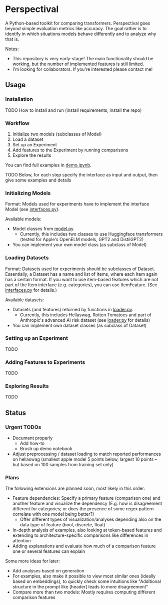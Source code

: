 # Perspectival

A Python-based toolkit for comparing transformers.
Perspectival goes beyond simple evaluation metrics like accuracy.
The goal rather is to identify in which situations models behave differently and to analyze why that is.

Notes:

* This repository is very early-stage! The main functionality should be working, but the number of implemented features is still limited.
* I'm looking for collaborators. If you're interested please contact me!


## Usage

### Installation

TODO How to install and run (install requirements, install the repo)


### Workflow

1. Initialize two models (subclasses of Model)
2. Load a dataset
3. Set up an Experiment
4. Add features to the Experiment by running comparisons
5. Explore the results

You can find full examples in [demo.ipynb](demo.ipynb).

TODO Below, for each step specify the interface as input and output, then give some examples and details


### Initializing Models

Format: Models used for experiments have to implement the interface Model (see [interfaces.py](interfaces.py)).

Available models:

- Model classes from [model.py](model.py)
  - Currently, this includes two classes to use Huggingface transformers (tested for Apple's OpenELM models, GPT2 and DistilGPT2)
- You can implement your own model class (as subclass of Model)


### Loading Datasets

Format: Datasets used for experiments should be subclasses of Dataset. Essentially, a Dataset has a name and list of Items, where each Item again has a certain format. If you want to use item-based features which are not part of the Item interface (e.g. categories), you can use ItemFeature. (See [interfaces.py](interfaces.py) for details.)

Available datasets:

- Datasets (and features) returned by functions in [loader.py](loader.py).
  - Currently, this includes Hellaswag, Rotten Tomatoes and part of Anthropic's advanced AI risk dataset (see [loader.py](loader.py) for details)
- You can implement own dataset classes (as subclass of Dataset)


### Setting up an Experiment

TODO

### Adding Features to Experiments

TODO

### Exploring Results

TODO



## Status

### Urgent TODOs

- Document properly
  - Add how-to
  - Brush up demo notebook
- Adjust preprocessing / dataset loading to match reported performances on hellaswag (smallest apple model 5 points below, largest 10 points – but based on 100 samples from training set only)


### Plans

The following extensions are planned soon, most likely in this order:

- Feature dependencies: Specify a primary feature (comparison one) and another feature and visualize the dependency (E.g. how is disagreement different for categories; or does the presence of some regex pattern correlate with one model being better?)
  - Offer different types of visualization/analyses depending also on the data type of feature (bool, discrete, float)
- In-depth analysis of examples, also looking at token-based features and extending to architecture-specific comparisons like differences in attention
- Adding explanations and evaluate how much of a comparison feature one or several features can explain

Some more ideas for later:

- Add analyses based on generation
- For examples, also make it possible to view most similar ones (ideally based on embeddings), to quickly check some intuitions like "Additional structure in the prompt like [header] leads to more disagreement"
- Compare more than two models: Mostly requires computing different comparison features
